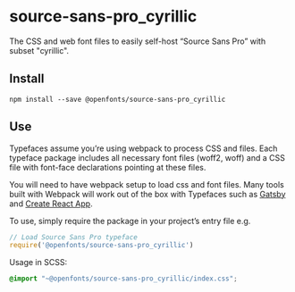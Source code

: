 
# source-sans-pro_cyrillic

The CSS and web font files to easily self-host “Source Sans Pro” with subset "cyrillic".

## Install

`npm install --save @openfonts/source-sans-pro_cyrillic`

## Use

Typefaces assume you’re using webpack to process CSS and files. Each typeface
package includes all necessary font files (woff2, woff) and a CSS file with
font-face declarations pointing at these files.

You will need to have webpack setup to load css and font files. Many tools built
with Webpack will work out of the box with Typefaces such as [Gatsby](https://github.com/gatsbyjs/gatsby)
and [Create React App](https://github.com/facebookincubator/create-react-app).

To use, simply require the package in your project’s entry file e.g.

```javascript
// Load Source Sans Pro typeface
require('@openfonts/source-sans-pro_cyrillic')
```

Usage in SCSS:
```scss
@import "~@openfonts/source-sans-pro_cyrillic/index.css";
```
